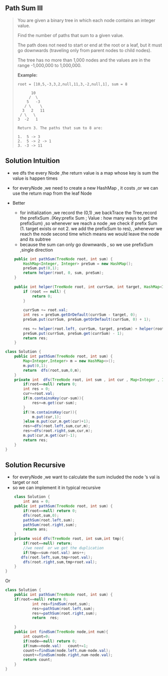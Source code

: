 ## Path Sum III

> You are given a binary tree in which each node contains an integer value.
>
> Find the number of paths that sum to a given value.
>
> The path does not need to start or end at the root or a leaf, but it must go downwards (traveling only from parent nodes to child nodes).
>
> The tree has no more than 1,000 nodes and the values are in the range -1,000,000 to 1,000,000.
>
> **Example:**
>
> ```
> root = [10,5,-3,3,2,null,11,3,-2,null,1], sum = 8
> 
>       10
>      /  \
>     5   -3
>    / \    \
>   3   2   11
>  / \   \
> 3  -2   1
> 
> Return 3. The paths that sum to 8 are:
> 
> 1.  5 -> 3
> 2.  5 -> 2 -> 1
> 3. -3 -> 11
> ```

## Solution Intuition

* we dfs the every Node ,the return value is a map whose key is sum the value is happen  times
* for everyNode ,we need to create a new HashMap , it costs ,or we can use the return map from the leaf Node 



* Better
  * for initialization  ,we record the (0,1) ,we backTrace the Tree,record the prefixSum .(Key:prefix Sum ; Value : how many ways to get the prefixSum) ,so whenever we reach a node ,we check if prefix Sum (1. target exists or not 2. we add the prefixSum to res),  ,whenever we reach the node second time which means we would leave the node and its subtree 
  * because the sum can only go downwards , so we use prefixSum ,single direction 

```java
    public int pathSum(TreeNode root, int sum) {
        HashMap<Integer, Integer> preSum = new HashMap();
        preSum.put(0,1);
        return helper(root, 0, sum, preSum);
    }
    
    public int helper(TreeNode root, int currSum, int target, HashMap<Integer, Integer> preSum) 		{
        if (root == null) {
            return 0;
        }
        
        currSum += root.val;
        int res = preSum.getOrDefault(currSum - target, 0);
        preSum.put(currSum, preSum.getOrDefault(currSum, 0) + 1);
        
        res += helper(root.left, currSum, target, preSum) + helper(root.right, currSum, target, preSum);
        preSum.put(currSum, preSum.get(currSum) - 1);
        return res;
    }
```



```java
class Solution {
    public int pathSum(TreeNode root, int sum) {
        Map<Integer,Integer> m = new HashMap<>();
        m.put(0,1);
        return  dfs(root,sum,0,m);
    }
    private int  dfs(TreeNode root, int sum , int cur , Map<Integer , Integer> m){
        if(root==null) return 0;
        int res = 0;
        cur+=root.val;
        if(m.containsKey(cur-sum)){
            res+=m.get(cur-sum);
        }
        if(!m.containsKey(cur)){
            m.put(cur,1);
        }else m.put(cur,m.get(cur)+1);
        res+=dfs(root.left,sum,cur,m);
        res+=dfs(root.right,sum,cur,m);
        m.put(cur,m.get(cur)-1);
        return res;
    }
}
```



## Solution Recursive

* for everyNode ,we want to calculate the sum included the node ‘s val is target or not 
* so we can implement it in typical recursive

```java
	class Solution {
        int ans = 0;
    public int pathSum(TreeNode root, int sum) {
        if(root==null) return 0;
        dfs(root,sum,0);
        pathSum(root.left,sum);
        pathSum(root.right,sum);
        return ans;
    }
    private void dfs(TreeNode root, int sum,int tmp){
        if(root==null) return;
        //we need  or we get the duplication 
        if(tmp==sum-root.val) ans++;
       dfs(root.left,sum,tmp+root.val);
        dfs(root.right,sum,tmp+root.val);
    }
}
```

Or

```java
class Solution {
    public int pathSum(TreeNode root, int sum) {
    if(root==null) return 0;
            int res=findSum(root,sum);
            res+=pathSum(root.left,sum);
            res+=pathSum(root.right,sum);
            return  res;
            
    }
    public int findSum(TreeNode node,int num){
        int count=0;
        if(node==null) return 0;
        if(num==node.val)   count+=1;
        count+=findSum(node.left,num-node.val);
        count+=findSum(node.right,num-node.val);
        return count;
    }
}
```


